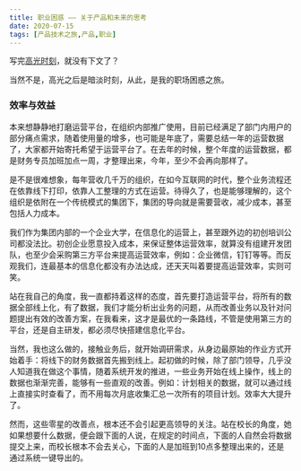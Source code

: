 ```yaml
---
title: 职业困惑 —— 关于产品和未来的思考
date: 2020-07-15
tags: [产品技术之旅,产品,职业]
---
```


写完[高光时刻](/2020/07/13/all-in-product/)，就没有下文了？

当然不是，高光之后是暗淡时刻，从此，是我的职场困惑之旅。



### 效率与效益

本来想静静地打磨运营平台，在组织内部推广使用，目前已经满足了部门内用户的部分痛点需求，随着使用量的增多，也可能是年底了，需要总结一年的运营数据了，大家都开始寄托希望于运营平台了。在去年的时候，整个年度的运营数据，都是财务专员加班加点一周，才整理出来，今年，至少不会再向那样了。

是不是很难想象，每年营收几千万的组织，在如今互联网的时代，整个业务流程还在依靠线下打印，依靠人工整理的方式在运营。待得久了，也是能够理解的，这个组织是依附在一个传统模式的集团下，集团的导向就是需要营收，减少成本，甚至包括人力成本。

我们作为集团内部的一个企业大学，在信息化的运营上，甚至跟外边的初创培训公司都没法比。初创企业愿意投入成本，来保证整体运营效率，就算没有组建开发团队，也至少会采购第三方平台来提高运营效率，例如：企业微信，钉钉等等。而反观我们，连最基本的信息化都没有办法达成，还天天叫着要提高运营效率，实则可笑。

站在我自己的角度，我一直都持着这样的态度，首先要打造运营平台，将所有的数据全部线上化，有了数据，我们才能分析出业务的问题，从而改善业务以及针对问题提出有效的改善方案，在我看来，这才是最优的一条路线，不管是使用第三方的平台，还是自主研发，都必须尽快搭建信息化平台。

当然，我也这么做的，接触业务后，就开始调研需求，从身边最原始的作业方式开始着手：将线下的财务数据首先搬到线上。起初做的时候，除了部门领导，几乎没人知道我在做这个事情，随着系统开发的推进，一些业务开始在线上操作，线上的数据也渐渐完善，能够有一些直观的改善。例如：计划相关的数据，就可以通过线上直接实时查看了，而不用每次月底收集汇总一次所有的项目计划。效率大大提升了。

然而，这些零星的改善点，根本还不会引起更高领导的关注。站在校长的角度，她如果想要什么数据，便会跟下面的人说，在规定的时间点，下面的人自然会将数据提交上来，而校长根本不会去关心，下面的人是加班到10点多整理出来的，还是通过系统一键导出的。

